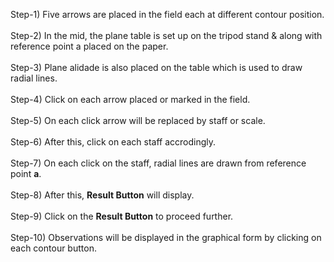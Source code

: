
Step-1) Five arrows are placed in the field each at different contour position.<br><br>
Step-2) In the mid, the plane table is set up on the tripod stand & along with reference point a placed on the paper.<br><br>
Step-3) Plane alidade is also placed on the table which is used to draw radial lines.<br><br>
Step-4) Click on each arrow placed or marked in the field.<br><br>
Step-5) On each click arrow will be replaced by staff or scale.<br><br>
Step-6) After this, click on each staff accrodingly.<br><br>
Step-7) On each click on the staff, radial lines are drawn from reference point <b>a</b>.<br><br>
Step-8) After this, <b>Result Button</b> will display.<br><br>
Step-9) Click on the <b>Result Button</b> to proceed further.<br><br>
Step-10) Observations will be displayed in the graphical form by clicking on each contour button.<br><br>
